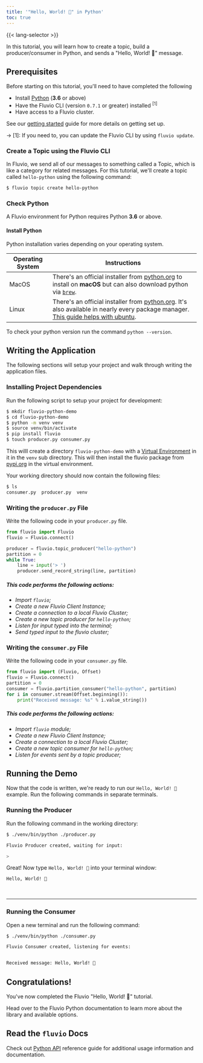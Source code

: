 ```yaml
---
title: '"Hello, World! 🎉" in Python'
toc: true
---
```

{{< lang-selector >}}

In this tutorial, you will learn how to create a topic, build a producer/consumer in Python, and sends a "Hello, World! 🎉" message.

## Prerequisites

Before starting on this tutorial, you'll need to have completed the following

- Install [Python](#check-python) (**3.6** or above)
- Have the Fluvio CLI (version  `0.7.1` or greater) installed <sup>[1]</sup>
- Have access to a Fluvio cluster.

See our [getting started] guide for more details on getting set up.

[getting started]: /docs/getting-started

-> [1]: If you need to, you can update the Fluvio CLI by using `fluvio update`.

### Create a Topic using the Fluvio CLI

In Fluvio, we send all of our messages to something called a Topic, which
is like a category for related messages. For this tutorial, we'll create
a topic called `hello-python` using the following command:

```bash
$ fluvio topic create hello-python
```

### Check Python

A Fluvio environment for Python requires Python **3.6** or above.

#### Install Python

Python installation varies depending on your operating system.

|   Operating System     |         Instructions           |
|------------------------|--------------------------------|
| MacOS                  | There's an official installer from <a href="https://www.python.org/downloads/mac-osx/" target="_blank">python.org</a> to install on **macOS** but can also download python via [`brew`](https://docs.brew.sh/Homebrew-and-Python).  |
| Linux                  | There's an official installer from <a href="https://www.python.org/downloads/source/" target="_blank">python.org</a>. It's also available in nearly every package manager. [This guide helps with ubuntu](https://docs.python-guide.org/starting/install3/linux/).

To check your python version run the command `python --version`.

## Writing the Application

The following sections will setup your project and walk through writing the application files.

### Installing Project Dependencies

Run the following script to setup your project for development:

```bash
$ mkdir fluvio-python-demo
$ cd fluvio-python-demo
$ python -m venv venv
$ source venv/bin/activate
$ pip install fluvio
$ touch producer.py consumer.py
```

This willl create a directory `fluvio-python-demo` with a [Virtual
Environment](https://docs.python.org/3/tutorial/venv.html) in it in the `venv`
sub directory. This will then install the fluvio package from
[pypi.org](https://pypi.org/project/fluvio/) in the virtual environment.


Your working directory should now contain the following files:

```bash
$ ls
consumer.py  producer.py  venv
```

### Writing the `producer.py` File

Write the following code in your `producer.py` file.


```Python
from fluvio import Fluvio
fluvio = Fluvio.connect()

producer = fluvio.topic_producer("hello-python")
partition = 0
while True:
    line = input('> ')
    producer.send_record_string(line, partition)
```

##### This code performs the following actions:

- _Import `fluvio`;_
- _Create a new Fluvio Client Instance;_
- _Create a connection to a local Fluvio Cluster;_
- _Create a new topic producer for `hello-python`;_
- _Listen for input typed into the terminal;_
- _Send typed input to the fluvio cluster;_


### Writing the `consumer.py` File

Write the following code in your `consumer.py` file.

```python
from fluvio import (Fluvio, Offset)
fluvio = Fluvio.connect()
partition = 0
consumer = fluvio.partition_consumer("hello-python", partition)
for i in consumer.stream(Offset.beginning()):
    print("Received message: %s" % i.value_string())
```

##### This code performs the following actions:

- _Import `fluvio` module;_
- _Create a new Fluvio Client Instance;_
- _Create a connection to a local Fluvio Cluster;_
- _Create a new topic consumer for `hello-python`;_
- _Listen for events sent by a topic producer;_

## Running the Demo

Now that the code is written, we're ready to run our `Hello, World! 🎉` example. Run the following commands in separate terminals.

### Running the Producer

Run the following command in the working directory:

```bash
$ ./venv/bin/python ./producer.py
```

```bash
Fluvio Producer created, waiting for input:

>
```

Great! Now type `Hello, World! 🎉` into your terminal window:

```bash
Hello, World! 🎉
```

<br/>
<hr/>

### Running the Consumer

Open a new terminal and run the following command:

```bash
$ ./venv/bin/python ./consumer.py
```

```bash
Fluvio Consumer created, listening for events:


Received message: Hello, World! 🎉
```

## Congratulations!

You've now completed the Fluvio "Hello, World! 🎉" tutorial.

Head over to the Fluvio Python documentation to learn more about the library
and available options.

## Read the `fluvio` Docs

Check out <a href="https://infinyon.github.io/fluvio-client-python/fluvio.html"
target="_blank">Python API</a> reference guide for additional usage information
and documentation.
